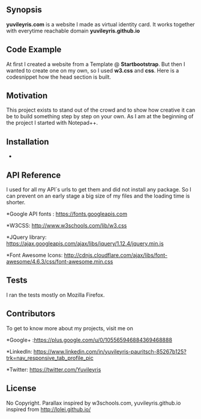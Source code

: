 ## Synopsis

**yuvileyris.com** is a website I made as virtual identity card. It works together with everytime reachable domain **yuvileyris.github.io** 


## Code Example

At first I created a website from a Template @ **Startbootstrap**. But then I wanted to create one on my own, so I used **w3.css** and **css**. Here is a codesnippet how the head section is built.

## Motivation

This project exists to stand out of the crowd and to show how creative it can be to build something step by step on your own. As I am at the beginning of the project I started with Notepad++. 

## Installation

-

## API Reference

I used for all my API´s urls to get them and did not install any package. So I can prevent on an early stage a big size of my files and the loading time is shorter. 

*Google API fonts : https://fonts.googleapis.com

*W3CSS: http://www.w3schools.com/lib/w3.css

*JQuery library: https://ajax.googleapis.com/ajax/libs/jquery/1.12.4/jquery.min.js

*Font Awesome Icons: http://cdnjs.cloudflare.com/ajax/libs/font-awesome/4.6.3/css/font-awesome.min.css

## Tests

I ran the tests mostly on Mozilla Firefox.

## Contributors

To get to know more about my projects, visit me on 

*Google+ :https://plus.google.com/u/0/105565946884369468888

*LinkedIn: https://www.linkedin.com/in/yuvileyris-pauritsch-85267b125?trk=nav_responsive_tab_profile_pic

*Twitter: https://twitter.com/Yuvileyris


## License

No Copyright. Parallax inspired by w3schools.com, yuvileyris.github.io inspired from http://lolei.github.io/

